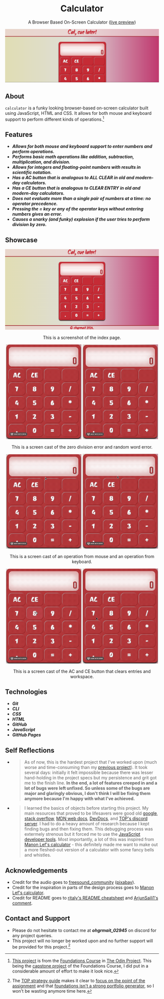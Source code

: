 <div align="center">
  <h1>Calculator</h1>

  A Browser Based On-Screen Calculator ([live preview](https://ohgrmait.github.io/calculator/))

  <img src="./assets/img/cover.png" alt="Banner of the Calculator website">
</div>

## About
`calculator` is a funky looking browser-based on-screen calculator built using JavaScript, HTML and CSS. It allows for both mouse and keyboard support to perform different kinds of operations.[^1]

[^1]: [This project](https://www.theodinproject.com/lessons/foundations-calculator) is from the [Foundations Course](https://www.theodinproject.com/paths/foundations/courses/foundations) in [The Odin Project](https://www.theodinproject.com/about). This being the [capstone project](https://dev.to/theodinproject/learning-code-f56#:~:text=Always%20spend%20extra%20time%20on%20capstone%20projects) of the Foundations Course, I did put in a considerable amount of effort to make it look nice.

## Features

- ***Allows for both mouse and keyboard support to enter numbers and perform operations.***
- ***Performs basic math operations like addition, subtraction, multiplication, and division.***
- ***Allows for integers and floating-point numbers with results in scientific notation.***
- ***Has a AC button that is analogous to ALL CLEAR in old and modern-day calculators.***
- ***Has a CE button that is analogous to CLEAR ENTRY in old and modern-day calculators.***
- ***Does not evaluate more than a single pair of numbers at a time: no operator precedence.***
- ***Pressing the = key or any of the operator keys without entering numbers gives an error.***
- ***Causes a snarky (and funky) explosion if the user tries to perform division by zero.***

## Showcase
<div align="center">
  <img src="./assets/img/screenshots/index-page.png" alt="Screenshot of the index page">
  <p></p>
  <p>This is a screenshot of the index page.</p>

  <p align="center">
    <img src="./assets/img/demo/error1-demo.gif" alt="Screen cast of the zero divsion error type" height="auto" width="49%">
    <img src="./assets/img/demo/error2-demo.gif" alt="Screen cast of the zero divsion error type" height="auto" width="49%">
    <p>This is a screen cast of the zero division error and random word error.</p>
  </p>
  
  <p align="center">
    <img src="./assets/img/demo/mouse-demo.gif" alt="Screen cast of an operation with a mouse" width="49%">
    <img src="./assets/img/demo/keyboard-demo.gif" alt="Screen cast of the zero divsion error type" width="49%">
    <p>This is a screen cast of an operation from mouse and an operation from keyboard.</p>
  </p>

<p align="center">
    <img src="./assets/img/demo/backspace-demo.gif" alt="Screen cast of an operation with a mouse" width="49%">
    <img src="./assets/img/demo/clear-demo.gif" alt="Screen cast of the zero divsion error type" width="49%">
    <p>This is a screen cast of the AC and CE button that clears entries and workspace.</p>
  </p>
</div>

## Technologies
- ***Git***
- ***CLI***
- ***CSS***
- ***HTML***
- ***GitHub***
- ***JavaScript***
- ***GitHub Pages***

## Self Reflections
- > As of now, this is the hardest project that I've worked upon (much worse and time-consuming than my [previous project](https://github.com/ohgrmait/etch-a-sketch)). It took several days: initially it felt impossible because there was lesser hand-holding in the project specs but my persistence and grit got me to the finish line. **In the end, a lot of features creeped in and a lot of bugs were left unfixed. So unless some of the bugs are major and glaringly obvious, I don't think I will be fixing them anymore because I'm happy with what I've achieved.**

- > I learned the basics of objects before starting this project. My main resources that proved to be lifesavers were good old [google](https://www.google.com/), [stack overflow](https://stackoverflow.com/), [MDN web docs](https://developer.mozilla.org/en-US/), [DevDocs](https://devdocs.io/), and [TOP's discord server](https://discord.com/invite/fbFCkYabZB). I had to do a heavy amount of research because I kept finding bugs and then fixing them. This debugging process was extermely strenous but it forced me to use the [JavaScript developer tools](https://developer.chrome.com/docs/devtools/javascript). Most importantly, a lot of this was inspired from [Manon Lef's calculator](https://manonlef.github.io/calculator/) - this definitely made me want to make out a more fleshed-out version of a calculator with some fancy bells and whistles.

## Acknowledgements
- Credit for the audio goes to [freesound_community](https://pixabay.com/users/freesound_community-46691455/) ([pixabay](https://pixabay.com/sound-effects/)).
- Credit for the inspiration in parts of the design process goes to [Manon Lef's calculator](https://manonlef.github.io/calculator/).
- Credit for README goes to [ritaly's README cheatsheet](https://github.com/ritaly/README-cheatsheet) and [ArjunSaili1's comment](https://github.com/TheOdinProject/curriculum/discussions/25472#discussioncomment-5889343).

## Contact and Support
- Please do not hesitate to contact me at ***ohgrmait_02945*** on discord for any project queries.
- This project will no longer be worked upon and no further support will be provided for this project.[^2]

[^2]: The [TOP strategy guide](https://dev.to/theodinproject/learning-code-f56) makes it clear to [focus on the point of the assignment](https://dev.to/theodinproject/learning-code-f56#:~:text=Focus%20on%20the%20point%20of%20the%20assignment) and that [foundations isn't a strong portfolio generator](https://dev.to/theodinproject/learning-code-f56#:~:text=Foundations%20isn%E2%80%99t%20a%20strong%20portfolio%20generator), so I won't be wasting anymore time here.